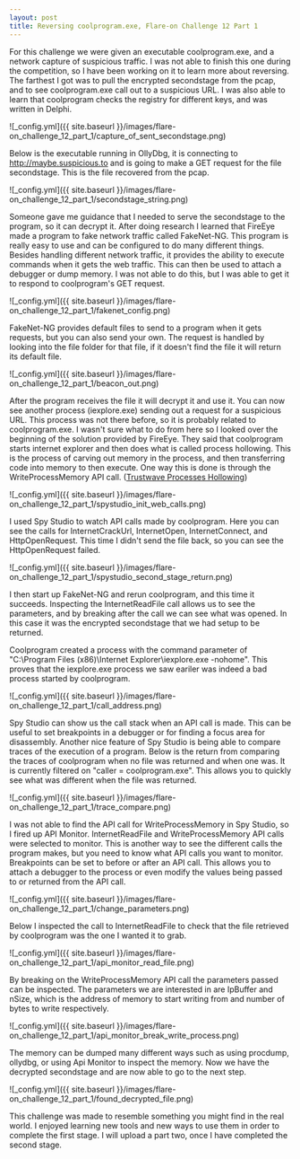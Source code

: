 ```yaml
---
layout: post
title: Reversing coolprogram.exe, Flare-on Challenge 12 Part 1
---
```


For this challenge we were given an executable coolprogram.exe, and a network capture of suspicious traffic. I was not able to finish this one during the competition, so I have been working on it to learn more about reversing. The farthest I got was to pull the encrypted secondstage from the pcap, and to see coolprogram.exe call out to a suspicious URL. I was also able to learn that coolprogram checks the registry for different keys, and was written in Delphi. 

![_config.yml]({{ site.baseurl }}/images/flare-on_challenge_12_part_1/capture_of_sent_secondstage.png)

Below is the executable running in OllyDbg, it is connecting to http://maybe.suspicious.to and is going to make a GET request for the file secondstage. This is the file recovered from the pcap. 

![_config.yml]({{ site.baseurl }}/images/flare-on_challenge_12_part_1/secondstage_string.png)

Someone gave me guidance that I needed to serve the secondstage to the program, so it can decrypt it. After doing research I learned that FireEye made a program to fake network traffic called FakeNet-NG. This program is really easy to use and can be configured to do many different things. Besides handling different network traffic, it provides the ability to execute commands when it gets the web traffic. This can then be used to attach a debugger or dump memory. I was not able to do this, but I was able to get it to respond to coolprogram's GET request. 

![_config.yml]({{ site.baseurl }}/images/flare-on_challenge_12_part_1/fakenet_config.png)

FakeNet-NG provides default files to send to a program when it gets requests, but you can also send your own. The request is handled by looking into the file folder for that file, if it doesn't find the file it will return its default file. 

![_config.yml]({{ site.baseurl }}/images/flare-on_challenge_12_part_1/beacon_out.png)

After the program receives the file it will decrypt it and use it. You can now see another process (iexplore.exe) sending out a request for a suspicious URL. This process was not there before, so it is probably related to coolprogram.exe. I wasn't sure what to do from here so I looked over the beginning of the solution provided by FireEye. They said that coolprogram starts internet explorer and then does what is called process hollowing. This is the process of carving out memory in the process, and then transferring code into memory to then execute. One way this is done is through the WriteProcessMemory API call. ([Trustwave Processes Hollowing](https://www.trustwave.com/Resources/SpiderLabs-Blog/Analyzing-Malware-Hollow-Processes/ "Trustwave Processes Hollowing"))

![_config.yml]({{ site.baseurl }}/images/flare-on_challenge_12_part_1/spystudio_init_web_calls.png)

I used Spy Studio to watch API calls made by coolprogram. Here you can see the calls for InternetCrackUrl, InternetOpen, InternetConnect, and HttpOpenRequest. This time I didn't send the file back, so you can see the HttpOpenRequest failed. 

![_config.yml]({{ site.baseurl }}/images/flare-on_challenge_12_part_1/spystudio_second_stage_return.png)

I then start up FakeNet-NG and rerun coolprogram, and this time it succeeds. Inspecting the InternetReadFile call allows us to see the parameters, and by breaking after the call we can see what was opened. In this case it was the encrypted secondstage that we had setup to be returned. 

Coolprogram created a process with the command parameter of "C:\Program Files (x86)\Internet Explorer\iexplore.exe -nohome". This proves that the iexplore.exe process we saw eariler was indeed a bad process started by coolprogram. 

![_config.yml]({{ site.baseurl }}/images/flare-on_challenge_12_part_1/call_address.png)

Spy Studio can show us the call stack when an API call is made. This can be useful to set breakpoints in a debugger or for finding a focus area for disassembly. Another nice feature of Spy Studio is being able to compare traces of the execution of a program. Below is the return from comparing the traces of coolprogram when no file was returned and when one was. It is currently filtered on "caller = coolprogram.exe". This allows you to quickly see what was different when the file was returned. 

![_config.yml]({{ site.baseurl }}/images/flare-on_challenge_12_part_1/trace_compare.png)

I was not able to find the API call for WriteProcessMemory in Spy Studio, so I fired up API Monitor. InternetReadFile and WriteProcessMemory API calls were selected to monitor. This is another way to see the different calls the program makes, but you need to know what API calls you want to monitor. Breakpoints can be set to before or after an API call. This allows you to attach a debugger to the process or even modify the values being passed to or returned from the API call. 

![_config.yml]({{ site.baseurl }}/images/flare-on_challenge_12_part_1/change_parameters.png)

Below I inspected the call to InternetReadFile to check that the file retrieved by coolprogram was the one I wanted it to grab. 

![_config.yml]({{ site.baseurl }}/images/flare-on_challenge_12_part_1/api_monitor_read_file.png)

By breaking on the WriteProcessMemory API call the parameters passed can be inspected. The parameters we are interested in are IpBuffer and nSize, which is the address of memory to start writing from and number of bytes to write respectively. 

![_config.yml]({{ site.baseurl }}/images/flare-on_challenge_12_part_1/api_monitor_break_write_process.png)

The memory can be dumped many different ways such as using procdump, ollydbg, or using Api Monitor to inspect the memory. Now we have the decrypted secondstage and are now able to go to the next step. 

![_config.yml]({{ site.baseurl }}/images/flare-on_challenge_12_part_1/found_decrypted_file.png)

This challenge was made to resemble something you might find in the real world. I enjoyed learning new tools and new ways to use them in order to complete the first stage. I will upload a part two, once I have completed the second stage. 
